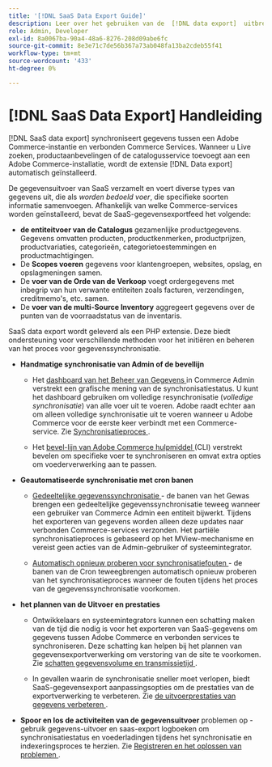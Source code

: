 ```yaml
---
title: '[!DNL SaaS Data Export Guide]'
description: Leer over het gebruiken van de  [!DNL data export]  uitbreiding voor de diensten van Adobe Commerce SaaS die gegevens tussen Adobe Commerce en de verbonden diensten van Commerce synchroniseert.
role: Admin, Developer
exl-id: 8a0067ba-90a4-48a6-8276-208d09abe6fc
source-git-commit: 8e3e71c7de56b367a73ab048fa13ba2cdeb55f41
workflow-type: tm+mt
source-wordcount: '433'
ht-degree: 0%

---
```


# [!DNL SaaS Data Export] Handleiding

[!DNL SaaS data export] synchroniseert gegevens tussen een Adobe Commerce-instantie en verbonden Commerce Services. Wanneer u Live zoeken, productaanbevelingen of de catalogusservice toevoegt aan een Adobe Commerce-installatie, wordt de extensie [!DNL Data export] automatisch geïnstalleerd.

De gegevensuitvoer van SaaS verzamelt en voert diverse types van gegevens uit, die als _worden bedoeld voer_, die specifieke soorten informatie samenvoegen. Afhankelijk van welke Commerce-services worden geïnstalleerd, bevat de SaaS-gegevensexportfeed het volgende:

- **de entiteitvoer van de Catalogus** gezamenlijke productgegevens. Gegevens omvatten producten, productkenmerken, productprijzen, productvariaties, categorieën, categorietoestemmingen en productmachtigingen.
- De **Scopes voeren** gegevens voor klantengroepen, websites, opslag, en opslagmeningen samen.
- De **voer van de Orde van de Verkoop** voegt ordergegevens met inbegrip van hun verwante entiteiten zoals facturen, verzendingen, creditmemo&#39;s, etc. samen.
- De **voer van de multi-Source Inventory** aggregeert gegevens over de punten van de voorraadstatus van de inventaris.

SaaS data export wordt geleverd als een PHP extensie. Deze biedt ondersteuning voor verschillende methoden voor het initiëren en beheren van het proces voor gegevenssynchronisatie.

- **Handmatige synchronisatie van Admin of de bevellijn**

   - Het [ dashboard van het Beheer van Gegevens ](https://experienceleague.adobe.com/nl/docs/commerce-admin/systems/data-transfer/data-dashboard) in Commerce Admin verstrekt een grafische mening van de synchronisatiestatus. U kunt het dashboard gebruiken om volledige resynchronisatie (_volledige synchronisatie_) van alle voer uit te voeren. Adobe raadt echter aan om alleen volledige synchronisatie uit te voeren wanneer u Adobe Commerce voor de eerste keer verbindt met een Commerce-service. Zie [ Synchronisatieproces ](data-synchronization.md).

   - Het [ bevel-lijn van Adobe Commerce hulpmiddel ](https://experienceleague.adobe.com/nl/docs/commerce-operations/configuration-guide/cli/config-cli) (CLI) verstrekt bevelen om specifieke voer te synchroniseren en omvat extra opties om voederverwerking aan te passen.

- **Geautomatiseerde synchronisatie met cron banen**

   - [ Gedeeltelijke gegevenssynchronisatie ](data-synchronization.md#partial-synchronization-with-cron-jobs) - de banen van het Gewas brengen een gedeeltelijke gegevenssynchronisatie teweeg wanneer een gebruiker van Commerce Admin een entiteit bijwerkt. Tijdens het exporteren van gegevens worden alleen deze updates naar verbonden Commerce-services verzonden. Het partiële synchronisatieproces is gebaseerd op het MView-mechanisme en vereist geen acties van de Admin-gebruiker of systeemintegrator.

   - [ Automatisch opnieuw proberen voor synchronisatiefouten ](data-synchronization.md#failed-items-sync-for-error-recovery) - de banen van de Cron teweegbrengen automatisch opnieuw proberen van het synchronisatieproces wanneer de fouten tijdens het proces van de gegevenssynchronisatie voorkomen.

- **het plannen van de Uitvoer en prestaties**

   - Ontwikkelaars en systeemintegrators kunnen een schatting maken van de tijd die nodig is voor het exporteren van SaaS-gegevens om gegevens tussen Adobe Commerce en verbonden services te synchroniseren. Deze schatting kan helpen bij het plannen van gegevensexportverwerking om verstoring van de site te voorkomen. Zie [ schatten gegevensvolume en transmissietijd ](estimate-data-volume-sync-time.md).

   - In gevallen waarin de synchronisatie sneller moet verlopen, biedt SaaS-gegevensexport aanpassingsopties om de prestaties van de exportverwerking te verbeteren. Zie [ de uitvoerprestaties van gegevens verbeteren ](customize-export-processing.md).

- **Spoor en los de activiteiten van de gegevensuitvoer** problemen op - gebruik gegevens-uitvoer en saas-export logboeken om synchronisatiestatus en voederladingen tijdens het synchronisatie en indexeringsproces te herzien. Zie [ Registreren en het oplossen van problemen ](troubleshooting-logging.md).
